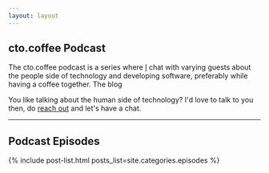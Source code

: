 ```yaml
---
layout: layout
---
```

## cto.coffee Podcast

The cto.coffee podcast is a series where [I](/about) chat with varying guests about the people side
of technology and developing software, preferably while having a coffee together.
The blog

You like talking about the human side of technology? I'd love to talk to you then, do [reach out](/contact) and let's
have a chat.

----

## Podcast Episodes

{% include post-list.html posts_list=site.categories.episodes %}
